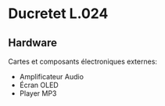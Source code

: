 # Ducretet L.024

## Hardware

Cartes et composants électroniques externes:

* Amplificateur Audio
* Écran OLED
* Player MP3
